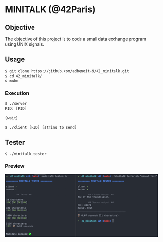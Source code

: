 # MINITALK (@42Paris)

## Objective

The objective of this project is to code a small data exchange program using UNIX signals.

## Usage

```
$ git clone https://github.com/adbenoit-9/42_minitalk.git
$ cd 42_minitalk/
$ make
```

### Execution

```
$ ./server
PID: [PID]

(wait)
```
```
$ ./client [PID] [string to send]
```

## Tester

```
$ ./minitalk_tester
```

### Preview
![Example](img/screenshot.png)